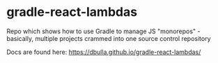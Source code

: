 # gradle-react-lambdas

Repo which shows how to use Gradle to manage JS "monorepos" - basically, multiple projects crammed into one source control repository

Docs are found here:  https://dbulla.github.io/gradle-react-lambdas/

